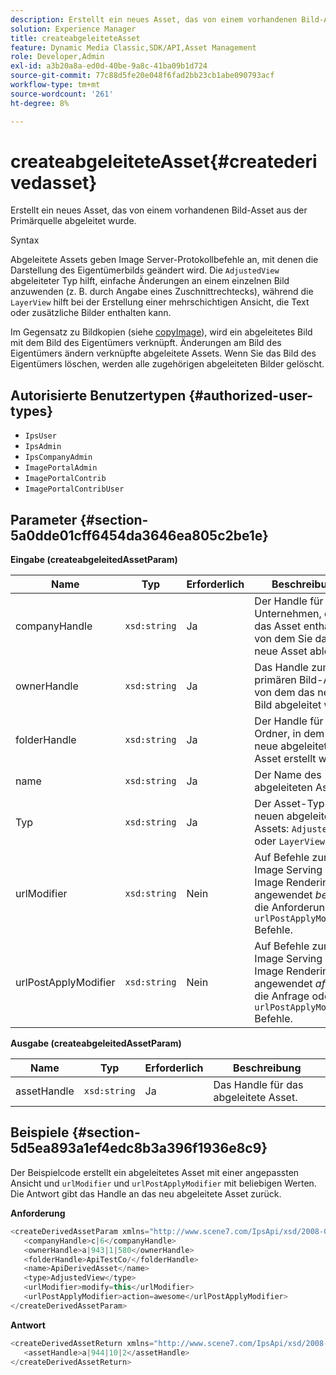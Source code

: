 ```yaml
---
description: Erstellt ein neues Asset, das von einem vorhandenen Bild-Asset aus der Primärquelle abgeleitet wurde.
solution: Experience Manager
title: createabgeleiteteAsset
feature: Dynamic Media Classic,SDK/API,Asset Management
role: Developer,Admin
exl-id: a3b20a8a-ed0d-40be-9a8c-41ba09b1d724
source-git-commit: 77c88d5fe20e048f6fad2bb23cb1abe090793acf
workflow-type: tm+mt
source-wordcount: '261'
ht-degree: 8%

---
```


# createabgeleiteteAsset{#createderivedasset}

Erstellt ein neues Asset, das von einem vorhandenen Bild-Asset aus der Primärquelle abgeleitet wurde.

Syntax

<!--<a id="section_FE43FF204ED644C2AC901AF45982E942"></a>-->

Abgeleitete Assets geben Image Server-Protokollbefehle an, mit denen die Darstellung des Eigentümerbilds geändert wird. Die `AdjustedView` abgeleiteter Typ hilft, einfache Änderungen an einem einzelnen Bild anzuwenden (z. B. durch Angabe eines Zuschnittrechtecks), während die `LayerView` hilft bei der Erstellung einer mehrschichtigen Ansicht, die Text oder zusätzliche Bilder enthalten kann.

Im Gegensatz zu Bildkopien (siehe [copyImage](../../../operations/c-operations-intro/c-methods/r-copy-image.md#reference-0785131e690b4ad08be69172023f35d0)), wird ein abgeleitetes Bild mit dem Bild des Eigentümers verknüpft. Änderungen am Bild des Eigentümers ändern verknüpfte abgeleitete Assets. Wenn Sie das Bild des Eigentümers löschen, werden alle zugehörigen abgeleiteten Bilder gelöscht.

## Autorisierte Benutzertypen {#authorized-user-types}

* `IpsUser`
* `IpsAdmin`
* `IpsCompanyAdmin`
* `ImagePortalAdmin`
* `ImagePortalContrib`
* `ImagePortalContribUser`

## Parameter {#section-5a0dde01cff6454da3646ea805c2be1e}

**Eingabe (createabgeleitedAssetParam)**

| Name | Typ | Erforderlich | Beschreibung |
|---|---|---|---|
| companyHandle | `xsd:string` | Ja | Der Handle für das Unternehmen, das das Asset enthält, von dem Sie das neue Asset ableiten. |
| ownerHandle | `xsd:string` | Ja | Das Handle zum primären Bild-Asset, von dem das neue Bild abgeleitet wird. |
| folderHandle | `xsd:string` | Ja | Der Handle für den Ordner, in dem das neue abgeleitete Asset erstellt wird. |
| name | `xsd:string` | Ja | Der Name des abgeleiteten Assets. |
| Typ | `xsd:string` | Ja | Der Asset-Typ des neuen abgeleiteten Assets: `AdjustedView` oder `LayerView`. |
| urlModifier | `xsd:string` | Nein | Auf Befehle zum Image Serving oder Image Rendering angewendet *before* die Anforderung oder `urlPostApplyModifier` Befehle. |
| urlPostApplyModifier | `xsd:string` | Nein | Auf Befehle zum Image Serving oder Image Rendering angewendet *after* auf die Anfrage oder `urlPostApplyModifier` Befehle. |

**Ausgabe (createabgeleitedAssetParam)**

| Name | Typ | Erforderlich | Beschreibung |
|---|---|---|---|
| assetHandle | `xsd:string` | Ja | Das Handle für das abgeleitete Asset. |

## Beispiele {#section-5d5ea893a1ef4edc8b3a396f1936e8c9}

Der Beispielcode erstellt ein abgeleitetes Asset mit einer angepassten Ansicht und `urlModifier` und `urlPostApplyModifier` mit beliebigen Werten. Die Antwort gibt das Handle an das neu abgeleitete Asset zurück.

**Anforderung**

```java
<createDerivedAssetParam xmlns="http://www.scene7.com/IpsApi/xsd/2008-01-15">
   <companyHandle>c|6</companyHandle>
   <ownerHandle>a|943|1|580</ownerHandle>
   <folderHandle>ApiTestCo/</folderHandle>
   <name>ApiDerivedAsset</name>
   <type>AdjustedView</type>
   <urlModifier>modify=this</urlModifier>
   <urlPostApplyModifier>action=awesome</urlPostApplyModifier>
</createDerivedAssetParam>
```

**Antwort**

```java
<createDerivedAssetReturn xmlns="http://www.scene7.com/IpsApi/xsd/2008-01-15">
   <assetHandle>a|944|10|2</assetHandle>
</createDerivedAssetReturn>
```
